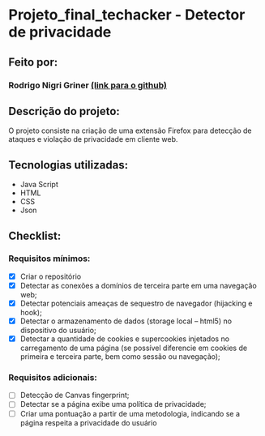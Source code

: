 # Projeto_final_techacker - Detector de privacidade

## Feito por:
### Rodrigo Nigri Griner [(link para o github)](https://github.com/rodrigonigri)

## Descrição do projeto:
O projeto consiste na criação de uma extensão Firefox para detecção de ataques e violação de privacidade em cliente web.

## Tecnologias utilizadas:
- Java Script
- HTML
- CSS
- Json

## Checklist:
### Requisitos mínimos:
- [x] Criar o repositório
- [x] Detectar as conexões a domínios de terceira parte em uma navegação web;
- [x] Detectar potenciais ameaças de sequestro de navegador (hijacking e hook);
- [x] Detectar o armazenamento de dados (storage local – html5) no dispositivo do usuário;
- [x] Detectar a quantidade de cookies e supercookies injetados no carregamento de uma página (se possível diferencie em cookies de primeira e terceira parte, bem como sessão ou navegação);

### Requisitos adicionais:
- [ ] Detecção de Canvas fingerprint;
- [ ] Detectar se a página exibe uma política de privacidade;
- [ ] Criar uma pontuação a partir de uma metodologia, indicando se a página respeita a privacidade do usuário
